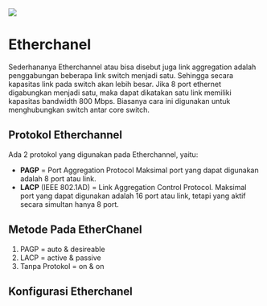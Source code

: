 <img align="center" src="https://drive.google.com/uc?export=view&id=1x94XFjq_i-5FwvYlJ7rimD6ej9pawh3O">

# Etherchanel

Sederhananya Etherchannel atau bisa disebut juga link aggregation adalah penggabungan beberapa link switch menjadi satu. Sehingga secara kapasitas link pada switch akan lebih besar. Jika 8 port ethernet digabungkan menjadi satu, maka dapat dikatakan satu link memiliki kapasitas bandwidth 800 Mbps. Biasanya cara ini digunakan untuk menghubungkan switch antar core switch.

## Protokol Etherchannel
Ada 2 protokol yang digunakan pada Etherchannel, yaitu:

- <b>PAGP</b> = Port Aggregation Protocol
Maksimal port yang dapat digunakan adalah 8 port atau link.
- <b>LACP</b> (IEEE 802.1AD) = Link Aggregation Control Protocol.
Maksimal port yang dapat digunakan adalah 16 port atau link, tetapi yang aktif secara simultan hanya 8 port.

## Metode Pada EtherChanel

1. PAGP = auto & desireable
2. LACP = active & passive
3. Tanpa Protokol = on & on

## Konfigurasi Etherchanel
